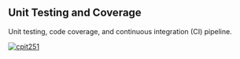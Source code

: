 ## Unit Testing and Coverage 
Unit testing, code coverage, and continuous integration (CI) pipeline.

[![cpit251](https://circleci.com/gh/cpit251/unit-testing-coverage-demo.svg?style=svg)](https://app.circleci.com/pipelines/github/Breachy-APP/BreachyApp)